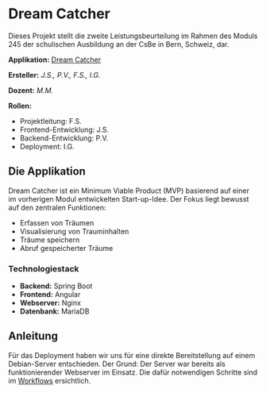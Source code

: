 # Dream Catcher

Dieses Projekt stellt die zweite Leistungsbeurteilung im Rahmen des Moduls 245 der schulischen Ausbildung an der CsBe in Bern, Schweiz, dar.

**Applikation:** [Dream Catcher](dreamcatcher.galister.ch)

**Ersteller:** *J.S., P.V., F.S., I.G.*

**Dozent:** *M.M.*

**Rollen:**
- Projektleitung: F.S.
- Frontend-Entwicklung: J.S.
- Backend-Entwicklung: P.V.
- Deployment: I.G.

## Die Applikation

Dream Catcher ist ein Minimum Viable Product (MVP) basierend auf einer im vorherigen Modul entwickelten Start-up-Idee. Der Fokus liegt bewusst auf den zentralen Funktionen:
- Erfassen von Träumen
- Visualisierung von Trauminhalten
- Träume speichern
- Abruf gespeicherter Träume

### Technologiestack

- **Backend:** Spring Boot
- **Frontend:** Angular
- **Webserver:** Nginx
- **Datenbank:** MariaDB

## Anleitung

Für das Deployment haben wir uns für eine direkte Bereitstellung auf einem Debian-Server entschieden. Der Grund: Der Server war bereits als funktionierender Webserver im Einsatz. Die dafür notwendigen Schritte sind im [Workflows](./.github/workflows/deploy_prod.yml) ersichtlich.